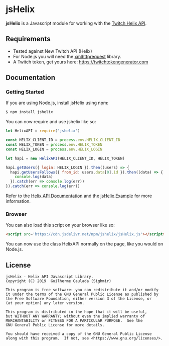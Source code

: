 # jsHelix #

**jsHelix** is a Javascript module for working with the [Twitch Helix API](https://dev.twitch.tv/docs/api/reference/).

## Requirements
* Tested against New Twitch API (Helix)
* For Node.js you will need the [xmlhttprequest](https://www.npmjs.com/package/xmlhttprequest) library.
* A Twitch token, get yours here: https://twitchtokengenerator.com

## Documentation ##
### Getting Started

If you are using Node.js, install jsHelix using npm:

```bash
$ npm install jshelix
```

You can now require and use jshelix like so:

```js
let HelixAPI = require('jshelix')

const HELIX_CLIENT_ID = process.env.HELIX_CLIENT_ID
const HELIX_TOKEN = process.env.HELIX_TOKEN
const HELIX_LOGIN = process.env.HELIX_LOGIN

let hapi = new HelixAPI(HELIX_CLIENT_ID, HELIX_TOKEN)

hapi.getUsers({ login: HELIX_LOGIN }).then((users) => {
  hapi.getUsersFollows({ from_id: users.data[0].id }).then((data) => {
    console.log(data)
  }).catch(err => console.log(err))
}).catch(err => console.log(err))

```

Refer to the [Helix API Documentation](https://dev.twitch.tv/docs/api/reference/) and the [jsHelix Example](https://github.com/Sighmir/jsHelix/tree/master/example) for more information.  

### Browser

You can also load this script on your browser like so:

```html
<script src='https://cdn.jsdelivr.net/npm/jshelix/jsHelix.js'></script>
```

You can now use the class HelixAPI normally on the page, like you would on Node.js.

## License ##
```
jsHelix - Helix API Javascript Library.
Copyright (C) 2019  Guilherme Caulada (Sighmir)

This program is free software: you can redistribute it and/or modify
it under the terms of the GNU General Public License as published by
the Free Software Foundation, either version 3 of the License, or
(at your option) any later version.

This program is distributed in the hope that it will be useful,
but WITHOUT ANY WARRANTY; without even the implied warranty of
MERCHANTABILITY or FITNESS FOR A PARTICULAR PURPOSE.  See the
GNU General Public License for more details.

You should have received a copy of the GNU General Public License
along with this program.  If not, see <https://www.gnu.org/licenses/>.
```
